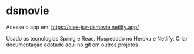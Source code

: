 # dsmovie

Acesse o app em: https://alex-jsv-dsmovie.netlify.app/

Usado as tecnologias Spring e Reac. Hospedado no Heroku e Netlify. Criar documentação adotado aqui no git em outros projetos

